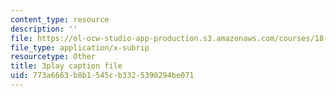```yaml
---
content_type: resource
description: ''
file: https://ol-ocw-studio-app-production.s3.amazonaws.com/courses/18-085-computational-science-and-engineering-i-fall-2008/773a6663b8b1545cb3325390294be071_gYME3EbIqV4.vtt
file_type: application/x-subrip
resourcetype: Other
title: 3play caption file
uid: 773a6663-b8b1-545c-b332-5390294be071
---
```

